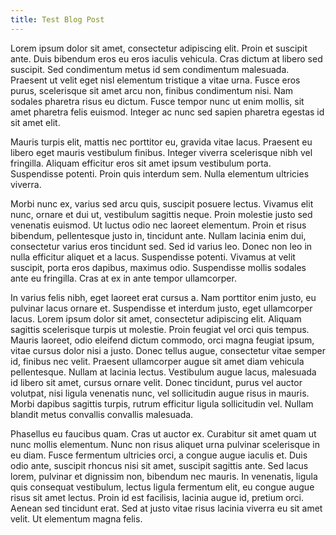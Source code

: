 ```yaml
---
title: Test Blog Post
---
```


Lorem ipsum dolor sit amet, consectetur adipiscing elit. Proin et suscipit ante. Duis bibendum eros eu eros iaculis vehicula. Cras dictum at libero sed suscipit. Sed condimentum metus id sem condimentum malesuada. Praesent ut velit eget nisl elementum tristique a vitae urna. Fusce eros purus, scelerisque sit amet arcu non, finibus condimentum nisi. Nam sodales pharetra risus eu dictum. Fusce tempor nunc ut enim mollis, sit amet pharetra felis euismod. Integer ac nunc sed sapien pharetra egestas id sit amet elit.

<!-- more -->

Mauris turpis elit, mattis nec porttitor eu, gravida vitae lacus. Praesent eu libero eget mauris vestibulum finibus. Integer viverra scelerisque nibh vel fringilla. Aliquam efficitur eros sit amet ipsum vestibulum porta. Suspendisse potenti. Proin quis interdum sem. Nulla elementum ultricies viverra.

Morbi nunc ex, varius sed arcu quis, suscipit posuere lectus. Vivamus elit nunc, ornare et dui ut, vestibulum sagittis neque. Proin molestie justo sed venenatis euismod. Ut luctus odio nec laoreet elementum. Proin et risus bibendum, pellentesque justo in, tincidunt ante. Nullam lacinia enim dui, consectetur varius eros tincidunt sed. Sed id varius leo. Donec non leo in nulla efficitur aliquet et a lacus. Suspendisse potenti. Vivamus at velit suscipit, porta eros dapibus, maximus odio. Suspendisse mollis sodales ante eu fringilla. Cras at ex in ante tempor ullamcorper.

In varius felis nibh, eget laoreet erat cursus a. Nam porttitor enim justo, eu pulvinar lacus ornare et. Suspendisse et interdum justo, eget ullamcorper lacus. Lorem ipsum dolor sit amet, consectetur adipiscing elit. Aliquam sagittis scelerisque turpis ut molestie. Proin feugiat vel orci quis tempus. Mauris laoreet, odio eleifend dictum commodo, orci magna feugiat ipsum, vitae cursus dolor nisi a justo. Donec tellus augue, consectetur vitae semper id, finibus nec velit. Praesent ullamcorper augue sit amet diam vehicula pellentesque. Nullam at lacinia lectus. Vestibulum augue lacus, malesuada id libero sit amet, cursus ornare velit. Donec tincidunt, purus vel auctor volutpat, nisi ligula venenatis nunc, vel sollicitudin augue risus in mauris. Morbi dapibus sagittis turpis, rutrum efficitur ligula sollicitudin vel. Nullam blandit metus convallis convallis malesuada.

Phasellus eu faucibus quam. Cras ut auctor ex. Curabitur sit amet quam ut nunc mollis elementum. Nunc non risus aliquet urna pulvinar scelerisque in eu diam. Fusce fermentum ultricies orci, a congue augue iaculis et. Duis odio ante, suscipit rhoncus nisi sit amet, suscipit sagittis ante. Sed lacus lorem, pulvinar et dignissim non, bibendum nec mauris. In venenatis, ligula quis consequat vestibulum, lectus ligula fermentum elit, eu congue augue risus sit amet lectus. Proin id est facilisis, lacinia augue id, pretium orci. Aenean sed tincidunt erat. Sed at justo vitae risus lacinia viverra eu sit amet velit. Ut elementum magna felis.
